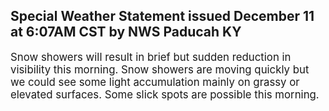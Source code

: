 <p>
   <h2>Special Weather Statement issued December 11 at 6:07AM CST by NWS Paducah KY</h2>
   <div style="font-size:120%">Snow showers will result in brief but sudden reduction in
      visibility this morning. Snow showers are moving quickly but we
      could see some light accumulation mainly on grassy or elevated
      surfaces. Some slick spots are possible this morning.
   </div>
</p>